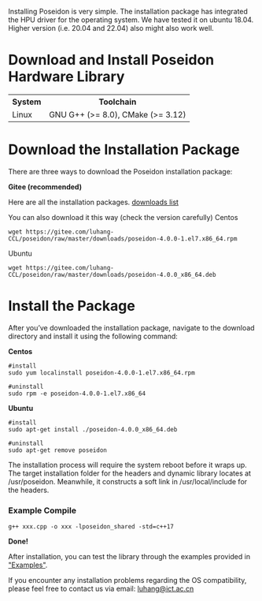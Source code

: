 Installing Poseidon is very simple. The installation package has integrated the HPU driver for the operating system. We have tested it on ubuntu 18.04. Higher version (i.e. 20.04 and 22.04) also might also work well. 

# Download and Install Poseidon Hardware Library

<table>
<tbody>
<tr>
        <th>System</th>
        <th>Toolchain</th>
    </tr>
    <tr>
        <td>Linux</td>
        <td>GNU G++ (>= 8.0), CMake (>= 3.12)</td>
    </tr>
</tr>
</tbody>
</table>


# Download the Installation Package

There are three ways to download the Poseidon installation package:

**Gitee (recommended)**

Here are all the installation packages.
[downloads list](https://gitee.com/luhang-HPU/poseidon/tree/master/downloads)

You can also download it this way (check the version carefully)
Centos
```
wget https://gitee.com/luhang-CCL/poseidon/raw/master/downloads/poseidon-4.0.0-1.el7.x86_64.rpm
```

Ubuntu 
```
wget https://gitee.com/luhang-CCL/poseidon/raw/master/downloads/poseidon-4.0.0_x86_64.deb
```

<!--
**Baidu Netdisk**

```
https://pan.baidu.com/s/12PJr49DyHtVIQJYrBXVDLQ?pwd=awf8

```
-->
# Install the Package

After you’ve downloaded the installation package, navigate to the download directory and install it using the following command:

**Centos**

```
#install
sudo yum localinstall poseidon-4.0.0-1.el7.x86_64.rpm

#uninstall
sudo rpm -e poseidon-4.0.0-1.el7.x86_64
```

**Ubuntu**
```
#install
sudo apt-get install ./poseidon-4.0.0_x86_64.deb

#uninstall
sudo apt-get remove poseidon
```


The installation process will require the system reboot before it wraps up. The target installation folder for the headers and dynamic library locates at /usr/poseidon. Meanwhile, it constructs a soft link in /usr/local/include for the headers.  

### Example Compile

```
g++ xxx.cpp -o xxx -lposeidon_shared -std=c++17
```

**Done!**

After installation, you can test the library through the examples provided in ["Examples"](https://poseidon-hpu.readthedocs.io/en/latest/Getting_Started/index.html#examples). 

If you encounter any installation problems regarding the OS compatibility, please feel free to contact us via email: luhang@ict.ac.cn
